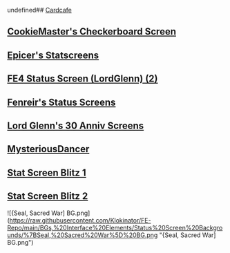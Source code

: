 undefined## [Cardcafe](Cardcafe)

## [CookieMaster's Checkerboard Screen](CookieMaster's%20Checkerboard%20Screen)

## [Epicer's Statscreens](Epicer's%20Statscreens)

## [FE4 Status Screen (LordGlenn) (2)](FE4%20Status%20Screen%20(LordGlenn)%20(2))

## [Fenreir's Status Screens](Fenreir's%20Status%20Screens)

## [Lord Glenn's 30 Anniv Screens](Lord%20Glenn's%2030%20Anniv%20Screens)

## [MysteriousDancer](MysteriousDancer)

## [Stat Screen Blitz 1](Stat%20Screen%20Blitz%201)

## [Stat Screen Blitz 2](Stat%20Screen%20Blitz%202)

![{Seal, Sacred War] BG.png](https://raw.githubusercontent.com/Klokinator/FE-Repo/main/BGs,%20Interface%20Elements/Status%20Screen%20Backgrounds/%7BSeal,%20Sacred%20War%5D%20BG.png "{Seal, Sacred War] BG.png")